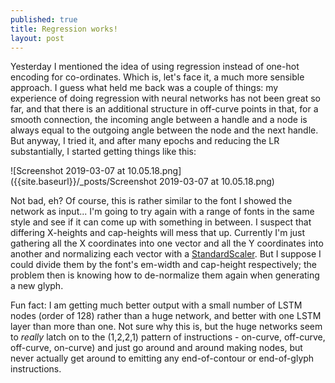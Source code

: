 ```yaml
---
published: true
title: Regression works!
layout: post
---
```

Yesterday I mentioned the idea of using regression instead of one-hot encoding for co-ordinates. Which is, let's face it, a much more sensible approach. I guess what held me back was a couple of things: my experience of doing regression with neural networks has not been great so far, and that there is an additional structure in off-curve points in that, for a smooth connection, the incoming angle between a handle and a node is always equal to the outgoing angle between the node and the next handle. But anyway, I tried it, and after many epochs and reducing the LR substantially, I started getting things like this:

![Screenshot 2019-03-07 at 10.05.18.png]({{site.baseurl}}/_posts/Screenshot 2019-03-07 at 10.05.18.png)

Not bad, eh? Of course, this is rather similar to the font I showed the network as input... I'm going to try again with a range of fonts in the same style and see if it can come up with something in between. I suspect that differing X-heights and cap-heights will mess that up. Currently I'm just gathering all the X coordinates into one vector and all the Y coordinates into another and normalizing each vector with a [StandardScaler](https://scikit-learn.org/stable/modules/generated/sklearn.preprocessing.StandardScaler.html). But I suppose I could divide them by the font's em-width and cap-height respectively; the problem then is knowing how to de-normalize them again when generating a new glyph.

Fun fact: I am getting much better output with a small number of LSTM nodes (order of 128) rather than a huge network, and better with one LSTM layer than more than one. Not sure why this is, but the huge networks seem to *really* latch on to the (1,2,2,1) pattern of instructions - on-curve, off-curve, off-curve, on-curve) and just go around and around making nodes, but never actually get around to emitting any end-of-contour or end-of-glyph instructions.